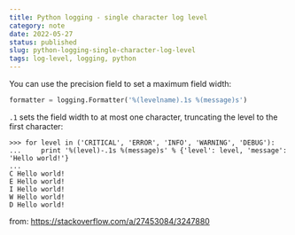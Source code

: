 ```yaml
---
title: Python logging - single character log level
category: note
date: 2022-05-27
status: published
slug: python-logging-single-character-log-level
tags: log-level, logging, python
---
```


You can use the precision field to set a maximum field width:

```python
formatter = logging.Formatter('%(levelname).1s %(message)s')
```

`.1` sets the field width to at most one character, truncating the level to the first character:

```
>>> for level in ('CRITICAL', 'ERROR', 'INFO', 'WARNING', 'DEBUG'):
...     print '%(level)-.1s %(message)s' % {'level': level, 'message': 'Hello world!'}
... 
C Hello world!
E Hello world!
I Hello world!
W Hello world!
D Hello world!
```

from: <https://stackoverflow.com/a/27453084/3247880>
